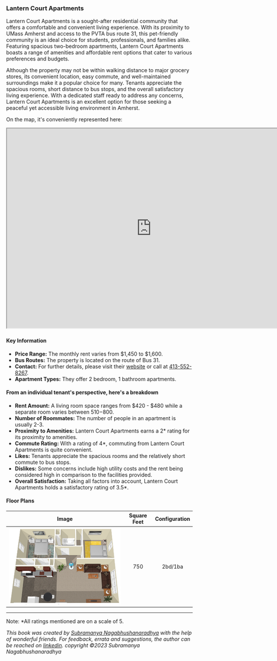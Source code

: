 ### Lantern Court Apartments
Lantern Court Apartments is a sought-after residential community that offers a comfortable and convenient living experience. With its proximity to UMass Amherst and access to the PVTA bus route 31, this pet-friendly community is an ideal choice for students, professionals, and families alike. Featuring spacious two-bedroom apartments, Lantern Court Apartments boasts a range of amenities and affordable rent options that cater to various preferences and budgets.

Although the property may not be within walking distance to major grocery stores, its convenient location, easy commute, and well-maintained surroundings make it a popular choice for many. Tenants appreciate the spacious rooms, short distance to bus stops, and the overall satisfactory living experience. With a dedicated staff ready to address any concerns, Lantern Court Apartments is an excellent option for those seeking a peaceful yet accessible living environment in Amherst.

On the map, it's conveniently represented here:
<div class="responsive-container">
    <iframe src="https://www.google.com/maps/d/embed?mid=1QJ3RH8kCqnsuyJUxB1H_NRVGQQwBT-s&ehbc=2E312F" width="780" height="540"></iframe>
</div>

#### Key Information
- **Price Range:** The monthly rent varies from $1,450 to $1,600.
- **Bus Routes:** The property is located on the route of Bus 31.
- **Contact:** For further details, please visit their [website](https://www.lanterncourtapartments.com/home.html) or call at [413-552-8267](tel:413-552-8267).
- **Apartment Types:** They offer 2 bedroom, 1 bathroom apartments.

#### From an individual tenant's perspective, here's a breakdown
- **Rent Amount:** A living room space ranges from $420 - $480 while a separate room varies between $510-$800.
- **Number of Roommates:** The number of people in an apartment is usually 2-3.
- **Proximity to Amenities:** Lantern Court Apartments earns a 2* rating for its proximity to amenities.
- **Commute Rating:** With a rating of 4*, commuting from Lantern Court Apartments is quite convenient.
- **Likes:** Tenants appreciate the spacious rooms and the relatively short commute to bus stops.
- **Dislikes:** Some concerns include high utility costs and the rent being considered high in comparison to the facilities provided.
- **Overall Satisfaction:** Taking all factors into account, Lantern Court Apartments holds a satisfactory rating of 3.5*.

#### Floor Plans
| Image | Square Feet | Configuration |
| :---: | :---: | :---: |
| ![Floor Plan 1](/assets/lantern_court_apartments_floorplan_1.png) | 750 | 2bd/1ba |

---
Note: 
*All ratings mentioned are on a scale of 5.

*This book was created by [Subramanya Nagabhushanaradhya](https://subramanya.ai) with the help of wonderful friends. For feedback, errata and suggestions, the author can be reached on [linkedin](https://www.linkedin.com/in/nsubramanya). copyright ©2023 Subramanya Nagabhushanaradhya*